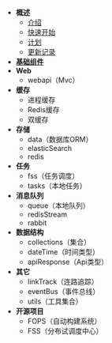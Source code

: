 * **概述**
    * [介绍](overview/introduction.md "介绍")
    * [快速开始](overview/quickStart.md "快速开始")
    * [计划](overview/plan.md "计划")
    * [更新记录](overview/version.md "更新记录")
* [**基础组件**](basic/README.md "基础组件")
* **Web**
  * webapi（Mvc）
* **缓存**
  * 进程缓存
  * Redis缓存
  * 双缓存
* **存储**
  * data（数据库ORM）
  * elasticSearch
  * redis
* **任务**
  * fss（任务调度）
  * tasks（本地任务）
* **消息队列**
  * queue（本地队列）
  * redisStream
  * rabbit
* **数据结构**
  * collections（集合）
  * dateTime（时间类型）
  * apiResponse（Api类型）
* **其它**
  * linkTrack（连路追踪）
  * eventBus（事件总线）
  * utils（工具集合）
* **开源项目**
  * FOPS（自动构建系统）
  * FSS（分布试调度中心）
